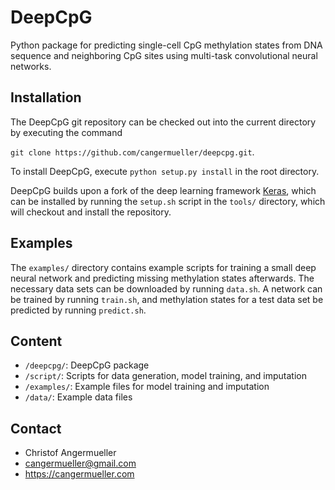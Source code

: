 DeepCpG
=======

Python package for predicting single-cell CpG methylation states from DNA
sequence and neighboring CpG sites using multi-task convolutional neural
networks.

Installation
------------

The DeepCpG git repository can be checked out into the current directory by
executing the command

``git clone https://github.com/cangermueller/deepcpg.git``.

To install DeepCpG, execute `python setup.py install` in the root directory.

DeepCpG builds upon a fork of the deep learning framework
[Keras](http://keras.io/), which can be
installed by running the `setup.sh` script in the `tools/` directory, which will
checkout and install the repository.

Examples
--------
The `examples/` directory contains example scripts for training a small deep
neural network and predicting missing methylation states afterwards. The
necessary data sets can be downloaded by running `data.sh`. A network can be
trained by running `train.sh`, and methylation states for a test data set
be predicted by running `predict.sh`.


Content
-------
* `/deepcpg/`: DeepCpG package
* `/script/`: Scripts for data generation, model training, and imputation
* `/examples/`: Example files for model training and imputation
* `/data/`: Example data files

Contact
-------
* Christof Angermueller
* cangermueller@gmail.com
* https://cangermueller.com
